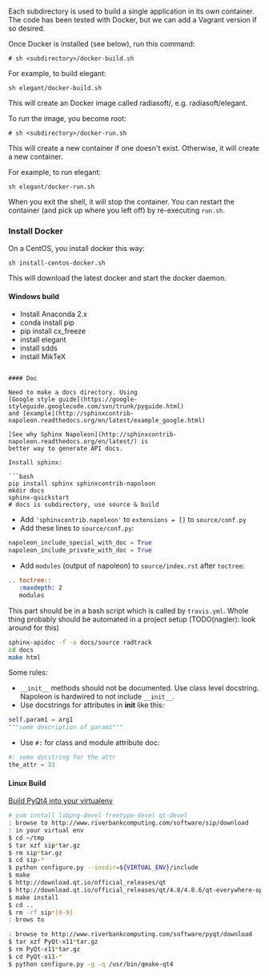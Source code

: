 ###

Each subdirectory is used to build a single application in its own container.
The code has been tested with Docker, but we can add a Vagrant version if so
desired.

Once Docker is installed (see below), run this command:

```
# sh <subdirectory>/docker-build.sh
```

For example, to build elegant:

```
sh elegant/docker-build.sh
```

This will create an Docker image called radiasoft/<directory>, e.g. radiasoft/elegant.

To run the image, you become root:

```
# sh <subdirectory>/docker-run.sh
```

This will create a new container if one doesn't exist. Otherwise, it will
create a new container.

For example, to run elegant:

```
sh elegant/docker-run.sh
```

When you exit the shell, it will stop the container. You can restart the
container (and pick up where you left off) by re-executing `run.sh`.

### Install Docker

On a CentOS, you install docker this way:

```
sh install-centos-docker.sh
```

This will download the latest docker and start the docker daemon.

#### Windows build

* Install Anaconda 2.x
* conda install pip
* pip install cx_freeze
* install elegant
* install sdds
* install MikTeX
```

#### Doc

Need to make a docs directory. Using
[Google style guide](https://google-styleguide.googlecode.com/svn/trunk/pyguide.html)
and [example](http://sphinxcontrib-napoleon.readthedocs.org/en/latest/example_google.html)

[See why Sphinx Napoleon](http://sphinxcontrib-napoleon.readthedocs.org/en/latest/) is
better way to generate API docs.

Install sphinx:

```bash
pip install sphinx sphinxcontrib-napoleon
mkdir docs
sphinx-quickstart
# docs is subdirectory, use source & build
```

* Add `'sphinxcontrib.napoleon'` to `extensions = []` to `source/conf.py`
* Add these lines to `source/conf.py`:
```python
napoleon_include_special_with_doc = True
napoleon_include_private_with_doc = True
```
* Add `modules` (output of napoleon) to `source/index.rst` after `toctree`:

```rst
.. toctree::
   :maxdepth: 2
   modules
```

This part should be in a bash script which is called by `travis.yml`. Whole thing
probably should be automated in a project setup (TODO(nagler): look around for this)

```bash
sphinx-apidoc -f -o docs/source radtrack
cd docs
make html
```

Some rules:

* `__init__` methods should not be documented. Use class level docstring. Napoleon is
hardwired to not include `__init__`.
* Use docstrings for attributes in __init__ like this:
```python
self.param1 = arg1
"""some description of param1"""
```
* Use `#:` for class and module attribute doc:
```python
#: some docstring for the attr
the_attr = 33
```

#### Linux Build

[Build PyQt4 into your virtualenv](http://www.expobrain.net/2013/01/23/build-pyqt4-into-your-virtualenv/)


```bash
# yum install libpng-devel freetype-devel qt-devel
: browse to http://www.riverbankcomputing.com/software/sip/download
: in your virtual env
$ cd ~/tmp
$ tar xzf sip*tar.gz
$ rm sip*tar.gz
$ cd sip-*
$ python configure.py --incdir=${VIRTUAL_ENV}/include
$ make
$ http://download.qt.io/official_releases/qt
$ http://download.qt.io/official_releases/qt/4.8/4.8.6/qt-everywhere-opensource-src-4.8.6.tar.gz
$ make install
$ cd ..
$ rm -rf sip*[0-9]
: brows to

: browse to http://www.riverbankcomputing.com/software/pyqt/download
$ tar xzf PyQt-x11*tar.gz
$ rm PyQt-x11*tar.gz
$ cd PyQt-x11-*
$ python configure.py -g -q /usr/bin/qmake-qt4

```
